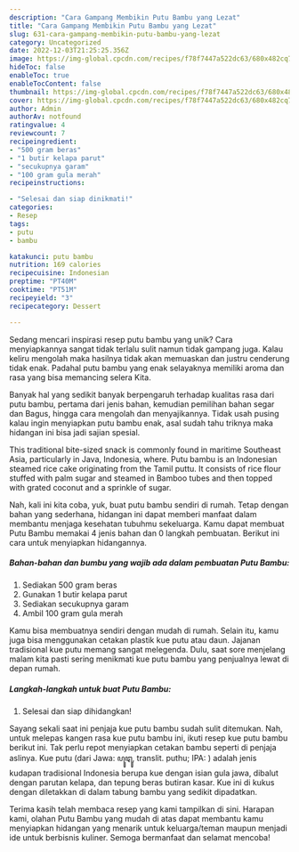```yaml
---
description: "Cara Gampang Membikin Putu Bambu yang Lezat"
title: "Cara Gampang Membikin Putu Bambu yang Lezat"
slug: 631-cara-gampang-membikin-putu-bambu-yang-lezat
category: Uncategorized
date: 2022-12-03T21:25:25.356Z
image: https://img-global.cpcdn.com/recipes/f78f7447a522dc63/680x482cq70/putu-bambu-foto-resep-utama.jpg
hideToc: false
enableToc: true
enableTocContent: false
thumbnail: https://img-global.cpcdn.com/recipes/f78f7447a522dc63/680x482cq70/putu-bambu-foto-resep-utama.jpg
cover: https://img-global.cpcdn.com/recipes/f78f7447a522dc63/680x482cq70/putu-bambu-foto-resep-utama.jpg
author: Admin
authorAv: notfound
ratingvalue: 4
reviewcount: 7
recipeingredient:
- "500 gram beras"
- "1 butir kelapa parut"
- "secukupnya garam"
- "100 gram gula merah"
recipeinstructions:

- "Selesai dan siap dinikmati!"
categories:
- Resep
tags:
- putu
- bambu

katakunci: putu bambu 
nutrition: 169 calories
recipecuisine: Indonesian
preptime: "PT40M"
cooktime: "PT51M"
recipeyield: "3"
recipecategory: Dessert

---
```





Sedang mencari inspirasi resep putu bambu yang unik? Cara menyiapkannya sangat tidak terlalu sulit namun tidak gampang juga. Kalau keliru mengolah maka hasilnya tidak akan memuaskan dan justru cenderung tidak enak. Padahal putu bambu yang enak selayaknya memiliki aroma dan rasa yang bisa memancing selera Kita.





Banyak hal yang sedikit banyak berpengaruh terhadap kualitas rasa dari putu bambu, pertama dari jenis bahan, kemudian pemilihan bahan segar dan Bagus, hingga cara mengolah dan menyajikannya. Tidak usah pusing kalau ingin menyiapkan putu bambu enak,      asal sudah tahu triknya maka hidangan ini bisa jadi sajian spesial.














This traditional bite-sized snack is commonly found in maritime Southeast Asia, particularly in Java, Indonesia, where. Putu bambu is an Indonesian steamed rice cake originating from the Tamil puttu. It consists of rice flour stuffed with palm sugar and steamed in Bamboo tubes and then topped with grated coconut and a sprinkle of sugar.






Nah, kali ini kita coba, yuk, buat putu bambu sendiri di rumah. Tetap dengan bahan yang sederhana, hidangan ini dapat memberi manfaat dalam membantu menjaga kesehatan tubuhmu sekeluarga. Kamu dapat membuat Putu Bambu memakai 4 jenis bahan dan 0 langkah pembuatan. Berikut ini cara untuk menyiapkan hidangannya.

<!--inarticleads1-->

##### Bahan-bahan dan bumbu yang wajib ada dalam pembuatan Putu Bambu:

1. Sediakan 500 gram beras
1. Gunakan 1 butir kelapa parut
1. Sediakan secukupnya garam
1. Ambil 100 gram gula merah


Kamu bisa membuatnya sendiri dengan mudah di rumah. Selain itu, kamu juga bisa menggunakan cetakan plastik kue putu atau daun. Jajanan tradisional kue putu memang sangat melegenda. Dulu, saat sore menjelang malam kita pasti sering menikmati kue putu bambu yang penjualnya lewat di depan rumah. 

<!--inarticleads2-->

##### Langkah-langkah untuk buat Putu Bambu:


1. Selesai dan siap dihidangkan!

Sayang sekali saat ini penjaja kue putu bambu sudah sulit ditemukan. Nah, untuk melepas kangen rasa kue putu bambu ini, ikuti resep kue putu bambu berikut ini. Tak perlu repot menyiapkan cetakan bambu seperti di penjaja aslinya. Kue putu (dari Jawa: ꦥꦸꦛꦸ, translit. puthu; IPA: ) adalah jenis kudapan tradisional Indonesia berupa kue dengan isian gula jawa, dibalut dengan parutan kelapa, dan tepung beras butiran kasar. Kue ini di kukus dengan diletakkan di dalam tabung bambu yang sedikit dipadatkan. 

Terima kasih telah membaca resep yang kami tampilkan di sini. Harapan kami, olahan Putu Bambu yang mudah di atas dapat membantu kamu menyiapkan hidangan yang menarik untuk keluarga/teman maupun menjadi ide untuk berbisnis kuliner. Semoga bermanfaat dan selamat mencoba!
